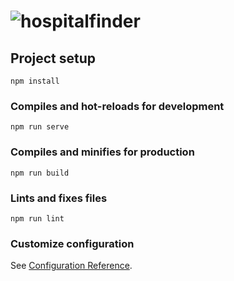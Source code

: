 # ![hospitalfinder](https://ipfs.io/ipfs/QmYm1aMvPh9vass2kUZvKau1JKuFQQP6HvdRjjAQum1nJu?filename=logo.png)



## Project setup
```
npm install
```

### Compiles and hot-reloads for development
```
npm run serve
```

### Compiles and minifies for production
```
npm run build
```

### Lints and fixes files
```
npm run lint
```

### Customize configuration
See [Configuration Reference](https://cli.vuejs.org/config/).
